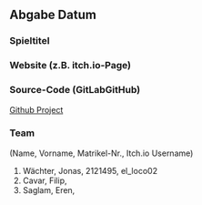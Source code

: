 ## Abgabe      Datum 

### Spieltitel


### Website (z.B. itch.io-Page)


### Source-Code (GitLabGitHub)
[Github Project](https://github.com/elloco02/GAE_Game_Jam_2)

### Team  
(Name, Vorname, Matrikel-Nr., Itch.io Username)

1. Wächter, Jonas, 2121495, el_loco02
2. Cavar, Filip,
3. Saglam, Eren,
